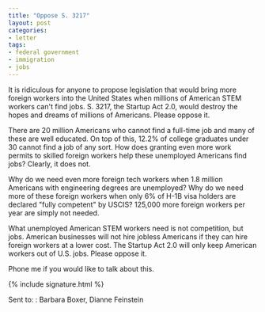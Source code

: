 ```yaml
---
title: "Oppose S. 3217"
layout: post
categories:
- letter
tags:
- federal government
- immigration
- jobs
---
```


It is ridiculous for anyone to propose legislation that would bring more foreign workers into the United States when millions of American STEM workers can't find jobs. S. 3217, the Startup Act 2.0, would destroy the hopes and dreams of millions of Americans. Please oppose it.

There are 20 million Americans who cannot find a full-time job and many of these are well educated. On top of this, 12.2% of college graduates under 30 cannot find a job of any sort. How does granting even more work permits to skilled foreign workers help these unemployed Americans find jobs? Clearly, it does not.

Why do we need even more foreign tech workers when 1.8 million Americans with engineering degrees are unemployed? Why do we need more of these foreign workers when only 6% of H-1B visa holders are declared "fully competent" by USCIS? 125,000 more foreign workers per year are simply not needed.

What unemployed American STEM workers need is not competition, but jobs. American businesses will not hire jobless Americans if they can hire foreign workers at a lower cost. The Startup Act 2.0 will only keep American workers out of U.S. jobs. Please oppose it.

Phone me if you would like to talk about this.

{% include signature.html %}

Sent to:
: Barbara Boxer, Dianne Feinstein
